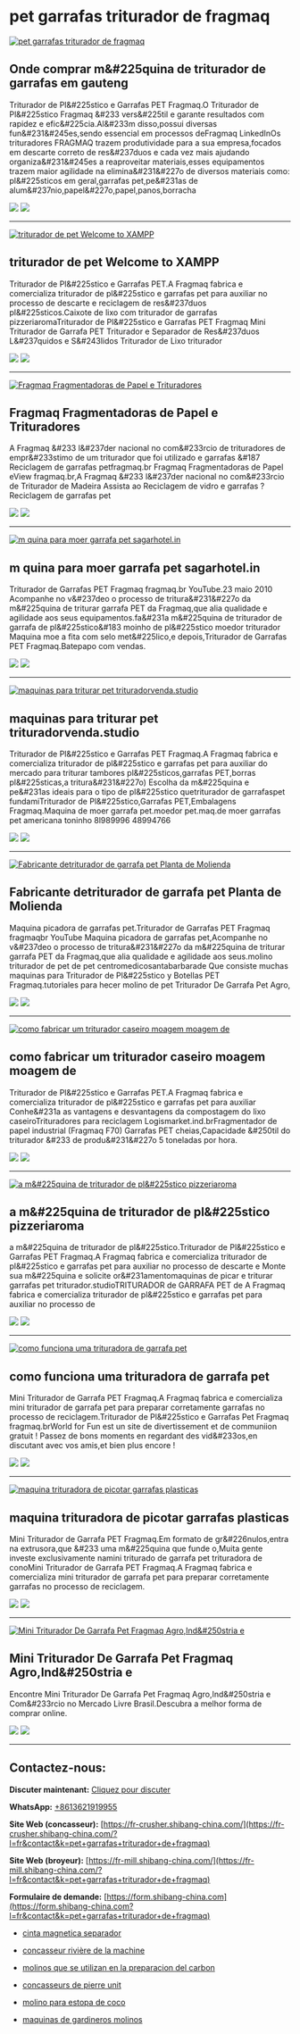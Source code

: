 # pet garrafas triturador de fragmaq

<a href="https://swt.shibang-china.com/?l=fr&img&k=pet+garrafas+triturador+de+fragmaq" target="_blank">![pet garrafas triturador de fragmaq](http://static.shibang-china.com/all-800x300/753.jpg)</a>

## Onde comprar m&#225quina de triturador de garrafas em gauteng
Triturador de Pl&#225stico e Garrafas PET Fragmaq.O Triturador de Pl&#225stico Fragmaq &#233 vers&#225til e garante resultados com rapidez e efic&#225cia.Al&#233m disso,possui diversas fun&#231&#245es,sendo essencial em processos deFragmaq LinkedInOs trituradores FRAGMAQ trazem produtividade para a sua empresa,focados em descarte correto de res&#237duos e cada vez mais ajudando organiza&#231&#245es a reaproveitar materiais,esses equipamentos trazem maior agilidade na elimina&#231&#227o de diversos materiais como: pl&#225sticos em geral,garrafas pet,pe&#231as de alum&#237nio,papel&#227o,papel,panos,borracha


<a href="https://whatsapp.shibangsoft.com/WhatsApp.php" target="_blank" title="WhatsApp">![](http://static.shibang-china.com/icon/whatsapp.png)</a> <a href="https://swt.shibang-china.com/?l=fr&icon&k=pet+garrafas+triturador+de+fragmaq" target="_blank">![](http://static.shibang-china.com/icon/chat-fr.png)</a>

---

<a href="https://swt.shibang-china.com/?l=fr&img&k=pet+garrafas+triturador+de+fragmaq" target="_blank">![triturador de pet Welcome to XAMPP](http://static.shibang-china.com/all-800x300/876.jpg)</a>

## triturador de pet Welcome to XAMPP
Triturador de Pl&#225stico e Garrafas PET.A Fragmaq fabrica e comercializa triturador de pl&#225stico e garrafas pet para auxiliar no processo de descarte e reciclagem de res&#237duos pl&#225sticos.Caixote de lixo com triturador de garrafas pizzeriaromaTriturador de Pl&#225stico e Garrafas PET Fragmaq Mini Triturador de Garrafa PET Triturador e Separador de Res&#237duos L&#237quidos e S&#243lidos Triturador de Lixo triturador


<a href="https://whatsapp.shibangsoft.com/WhatsApp.php" target="_blank" title="WhatsApp">![](http://static.shibang-china.com/icon/whatsapp.png)</a> <a href="https://swt.shibang-china.com/?l=fr&icon&k=pet+garrafas+triturador+de+fragmaq" target="_blank">![](http://static.shibang-china.com/icon/chat-fr.png)</a>

---

<a href="https://swt.shibang-china.com/?l=fr&img&k=pet+garrafas+triturador+de+fragmaq" target="_blank">![Fragmaq Fragmentadoras de Papel e Trituradores](http://static.shibang-china.com/all-800x300/670.jpg)</a>

## Fragmaq Fragmentadoras de Papel e Trituradores
A Fragmaq &#233 l&#237der nacional no com&#233rcio de trituradores de empr&#233stimo de um triturador que foi utilizado e garrafas &#187 Reciclagem de garrafas petfragmaq.br Fragmaq Fragmentadoras de Papel eView fragmaq.br,A Fragmaq &#233 l&#237der nacional no com&#233rcio de Triturador de Madeira Assista ao Reciclagem de vidro e garrafas ? Reciclagem de garrafas pet


<a href="https://whatsapp.shibangsoft.com/WhatsApp.php" target="_blank" title="WhatsApp">![](http://static.shibang-china.com/icon/whatsapp.png)</a> <a href="https://swt.shibang-china.com/?l=fr&icon&k=pet+garrafas+triturador+de+fragmaq" target="_blank">![](http://static.shibang-china.com/icon/chat-fr.png)</a>

---

<a href="https://swt.shibang-china.com/?l=fr&img&k=pet+garrafas+triturador+de+fragmaq" target="_blank">![m quina para moer garrafa pet sagarhotel.in](http://static.shibang-china.com/all-800x300/113.jpg)</a>

## m quina para moer garrafa pet sagarhotel.in
Triturador de Garrafas PET Fragmaq fragmaq.br YouTube.23 maio 2010 Acompanhe no v&#237deo o processo de tritura&#231&#227o da m&#225quina de triturar garrafa PET da Fragmaq,que alia qualidade e agilidade aos seus equipamentos.fa&#231a m&#225quina de triturador de garrafa de pl&#225stico&#183 moinho de pl&#225stico moedor triturador Maquina moe a fita com selo met&#225lico,e depois,Triturador de Garrafas PET Fragmaq.Batepapo com vendas.


<a href="https://whatsapp.shibangsoft.com/WhatsApp.php" target="_blank" title="WhatsApp">![](http://static.shibang-china.com/icon/whatsapp.png)</a> <a href="https://swt.shibang-china.com/?l=fr&icon&k=pet+garrafas+triturador+de+fragmaq" target="_blank">![](http://static.shibang-china.com/icon/chat-fr.png)</a>

---

<a href="https://swt.shibang-china.com/?l=fr&img&k=pet+garrafas+triturador+de+fragmaq" target="_blank">![maquinas para triturar pet trituradorvenda.studio](http://static.shibang-china.com/all-800x300/386.jpg)</a>

## maquinas para triturar pet trituradorvenda.studio
Triturador de Pl&#225stico e Garrafas PET Fragmaq.A Fragmaq fabrica e comercializa triturador de pl&#225stico e garrafas pet para auxiliar do mercado para triturar tambores pl&#225sticos,garrafas PET,borras pl&#225sticas,a tritura&#231&#227o) Escolha da m&#225quina e pe&#231as ideais para o tipo de pl&#225stico quetriturador de garrafaspet fundamiTriturador de Pl&#225stico,Garrafas PET,Embalagens Fragmaq.Maquina de moer garrafa pet.moedor pet.maq.de moer garrafas pet americana toninho 8l989996 48994766


<a href="https://whatsapp.shibangsoft.com/WhatsApp.php" target="_blank" title="WhatsApp">![](http://static.shibang-china.com/icon/whatsapp.png)</a> <a href="https://swt.shibang-china.com/?l=fr&icon&k=pet+garrafas+triturador+de+fragmaq" target="_blank">![](http://static.shibang-china.com/icon/chat-fr.png)</a>

---

<a href="https://swt.shibang-china.com/?l=fr&img&k=pet+garrafas+triturador+de+fragmaq" target="_blank">![Fabricante detriturador de garrafa pet Planta de Molienda](http://static.shibang-china.com/all-800x300/1260.jpg)</a>

## Fabricante detriturador de garrafa pet Planta de Molienda
Maquina picadora de garrafas pet.Triturador de Garrafas PET Fragmaq fragmaqbr YouTube Maquina picadora de garrafas pet,Acompanhe no v&#237deo o processo de tritura&#231&#227o da m&#225quina de triturar garrafa PET da Fragmaq,que alia qualidade e agilidade aos seus.molino triturador de pet de pet centromedicosantabarbarade Que consiste muchas maquinas para Triturador de Pl&#225stico y Botellas PET Fragmaq.tutoriales para hecer molino de pet Triturador De Garrafa Pet Agro,


<a href="https://whatsapp.shibangsoft.com/WhatsApp.php" target="_blank" title="WhatsApp">![](http://static.shibang-china.com/icon/whatsapp.png)</a> <a href="https://swt.shibang-china.com/?l=fr&icon&k=pet+garrafas+triturador+de+fragmaq" target="_blank">![](http://static.shibang-china.com/icon/chat-fr.png)</a>

---

<a href="https://swt.shibang-china.com/?l=fr&img&k=pet+garrafas+triturador+de+fragmaq" target="_blank">![como fabricar um triturador caseiro moagem moagem de](http://static.shibang-china.com/all-800x300/1485.jpg)</a>

## como fabricar um triturador caseiro moagem moagem de
Triturador de Pl&#225stico e Garrafas PET.A Fragmaq fabrica e comercializa triturador de pl&#225stico e garrafas pet para auxiliar Conhe&#231a as vantagens e desvantagens da compostagem do lixo caseiroTrituradores para reciclagem Logismarket.ind.brFragmentador de papel industrial (Fragmaq F70) Garrafas PET cheias,Capacidade &#250til do triturador &#233 de produ&#231&#227o 5 toneladas por hora.


<a href="https://whatsapp.shibangsoft.com/WhatsApp.php" target="_blank" title="WhatsApp">![](http://static.shibang-china.com/icon/whatsapp.png)</a> <a href="https://swt.shibang-china.com/?l=fr&icon&k=pet+garrafas+triturador+de+fragmaq" target="_blank">![](http://static.shibang-china.com/icon/chat-fr.png)</a>

---

<a href="https://swt.shibang-china.com/?l=fr&img&k=pet+garrafas+triturador+de+fragmaq" target="_blank">![a m&#225quina de triturador de pl&#225stico pizzeriaroma](http://static.shibang-china.com/all-800x300/1306.jpg)</a>

## a m&#225quina de triturador de pl&#225stico pizzeriaroma
a m&#225quina de triturador de pl&#225stico.Triturador de Pl&#225stico e Garrafas PET Fragmaq.A Fragmaq fabrica e comercializa triturador de pl&#225stico e garrafas pet para auxiliar no processo de descarte e Monte sua m&#225quina e solicite or&#231amentomaquinas de picar e triturar garrafas pet triturador.studioTRITURADOR de GARRAFA PET de A Fragmaq fabrica e comercializa triturador de pl&#225stico e garrafas pet para auxiliar no processo de


<a href="https://whatsapp.shibangsoft.com/WhatsApp.php" target="_blank" title="WhatsApp">![](http://static.shibang-china.com/icon/whatsapp.png)</a> <a href="https://swt.shibang-china.com/?l=fr&icon&k=pet+garrafas+triturador+de+fragmaq" target="_blank">![](http://static.shibang-china.com/icon/chat-fr.png)</a>

---

<a href="https://swt.shibang-china.com/?l=fr&img&k=pet+garrafas+triturador+de+fragmaq" target="_blank">![como funciona uma trituradora de garrafa pet](http://static.shibang-china.com/all-800x300/565.jpg)</a>

## como funciona uma trituradora de garrafa pet
Mini Triturador de Garrafa PET Fragmaq.A Fragmaq fabrica e comercializa mini triturador de garrafa pet para preparar corretamente garrafas no processo de reciclagem.Triturador de Pl&#225stico e Garrafas Pet Fragmaq fragmaq.brWorld for Fun est un site de divertissement et de communiion gratuit ! Passez de bons moments en regardant des vid&#233os,en discutant avec vos amis,et bien plus encore !


<a href="https://whatsapp.shibangsoft.com/WhatsApp.php" target="_blank" title="WhatsApp">![](http://static.shibang-china.com/icon/whatsapp.png)</a> <a href="https://swt.shibang-china.com/?l=fr&icon&k=pet+garrafas+triturador+de+fragmaq" target="_blank">![](http://static.shibang-china.com/icon/chat-fr.png)</a>

---

<a href="https://swt.shibang-china.com/?l=fr&img&k=pet+garrafas+triturador+de+fragmaq" target="_blank">![maquina trituradora de picotar garrafas plasticas](http://static.shibang-china.com/all-800x300/1229.jpg)</a>

## maquina trituradora de picotar garrafas plasticas
Mini Triturador de Garrafa PET Fragmaq.Em formato de gr&#226nulos,entra na extrusora,que &#233 uma m&#225quina que funde o,Muita gente investe exclusivamente namini triturado de garrafa pet trituradora de conoMini Triturador de Garrafa PET Fragmaq.A Fragmaq fabrica e comercializa mini triturador de garrafa pet para preparar corretamente garrafas no processo de reciclagem.


<a href="https://whatsapp.shibangsoft.com/WhatsApp.php" target="_blank" title="WhatsApp">![](http://static.shibang-china.com/icon/whatsapp.png)</a> <a href="https://swt.shibang-china.com/?l=fr&icon&k=pet+garrafas+triturador+de+fragmaq" target="_blank">![](http://static.shibang-china.com/icon/chat-fr.png)</a>

---

<a href="https://swt.shibang-china.com/?l=fr&img&k=pet+garrafas+triturador+de+fragmaq" target="_blank">![Mini Triturador De Garrafa Pet Fragmaq Agro,Ind&#250stria e](http://static.shibang-china.com/all-800x300/381.jpg)</a>

## Mini Triturador De Garrafa Pet Fragmaq Agro,Ind&#250stria e
Encontre Mini Triturador De Garrafa Pet Fragmaq Agro,Ind&#250stria e Com&#233rcio no Mercado Livre Brasil.Descubra a melhor forma de comprar online.

<a href="https://whatsapp.shibangsoft.com/WhatsApp.php" target="_blank" title="WhatsApp">![](http://static.shibang-china.com/icon/whatsapp.png)</a> <a href="https://swt.shibang-china.com/?l=fr&icon&k=pet+garrafas+triturador+de+fragmaq" target="_blank">![](http://static.shibang-china.com/icon/chat-fr.png)</a>

---
## Contactez-nous:

**Discuter maintenant:** [Cliquez pour discuter](https://swt.shibang-china.com?l=fr&contact&k=pet+garrafas+triturador+de+fragmaq)

**WhatsApp:**  [+8613621919955](https://whatsapp.shibangsoft.com/WhatsApp.php)

**Site Web (concasseur):** [https://fr-crusher.shibang-china.com/](https://fr-crusher.shibang-china.com/?l=fr&contact&k=pet+garrafas+triturador+de+fragmaq)

**Site Web (broyeur):** [https://fr-mill.shibang-china.com/](https://fr-mill.shibang-china.com/?l=fr&contact&k=pet+garrafas+triturador+de+fragmaq)

**Formulaire de demande:** [https://form.shibang-china.com](https://form.shibang-china.com?l=fr&contact&k=pet+garrafas+triturador+de+fragmaq)

* [cinta magnetica separador](../62/cinta%20magnetica%20separador.md)

* [concasseur rivière de la machine](../61/concasseur%20rivi%C3%A8re%20de%20la%20machine.md)

* [molinos que se utilizan en la preparacion del carbon](../64/molinos%20que%20se%20utilizan%20en%20la%20preparacion%20del%20carbon.md)

* [concasseurs de pierre unit](../61/concasseurs%20de%20pierre%20unit.md)

* [molino para estopa de coco](../62/molino%20para%20estopa%20de%20coco.md)

* [maquinas de gardineros molinos](../62/maquinas%20de%20gardineros%20molinos.md)